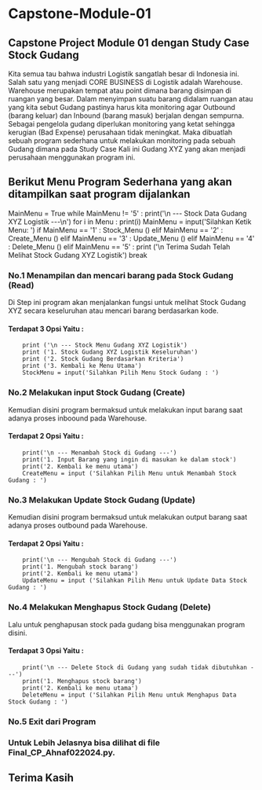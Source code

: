 # Capstone-Module-01
## Capstone Project Module 01 dengan Study Case Stock Gudang
Kita semua tau bahwa industri Logistik sangatlah besar di Indonesia ini.
Salah satu yang menjadi CORE BUSINESS di Logistik adalah Warehouse.
Warehouse merupakan tempat atau point dimana barang disimpan di ruangan yang besar.
Dalam menyimpan suatu barang didalam ruangan atau yang kita sebut Gudang pastinya harus kita monitoring agar Outbound (barang keluar) dan Inbound (barang masuk) berjalan dengan sempurna.
Sebagai pengelola gudang diperlukan monitoring yang ketat sehingga kerugian (Bad Expense) perusahaan tidak meningkat.
Maka dibuatlah sebuah program sederhana untuk melakukan monitoring pada sebuah Gudang dimana pada Study Case Kali ini Gudang XYZ yang akan menjadi perusahaan menggunakan program ini.

## Berikut Menu Program Sederhana yang akan ditampilkan saat program dijalankan
MainMenu = True
    while MainMenu != '5' :
        print('\n --- Stock Data Gudang XYZ Logistik ---\n')
        for i in Menu :
            print(i)
        MainMenu = input('Silahkan Ketik Menu: ')
        if MainMenu == '1' :
            Stock_Menu ()
        elif MainMenu == '2' :
            Create_Menu ()
        elif MainMenu == '3' :
            Update_Menu ()
        elif MainMenu == '4' :
            Delete_Menu ()
        elif MainMenu == '5' :
            print ('\n Terima Sudah Telah Melihat Stock Gudang XYZ Logistik')
            break
            
### No.1 Menampilan dan mencari barang pada Stock Gudang (Read)
Di Step ini program akan menjalankan fungsi untuk melihat Stock Gudang XYZ secara keseluruhan atau mencari barang berdasarkan kode.
#### Terdapat 3 Opsi Yaitu :
        print ('\n --- Stock Menu Gudang XYZ Logistik')
        print ('1. Stock Gudang XYZ Logistik Keseluruhan')
        print ('2. Stock Gudang Berdasarkan Kriteria')
        print ('3. Kembali ke Menu Utama')
        StockMenu = input('Silahkan Pilih Menu Stock Gudang : ')
### No.2 Melakukan input Stock Gudang (Create)
Kemudian disini program bermaksud untuk melakukan input barang saat adanya proses inboound pada Warehouse.
#### Terdapat 2 Opsi Yaitu :
        print('\n --- Menambah Stock di Gudang ---')
        print('1. Input Barang yang ingin di masukan ke dalam stock')
        print('2. Kembali ke menu utama')
        CreateMenu = input ('Silahkan Pilih Menu untuk Menambah Stock Gudang : ')

### No.3 Melakukan Update Stock Gudang (Update)
Kemudian disini program bermaksud untuk melakukan output barang saat adanya proses outbound pada Warehouse.
#### Terdapat 2 Opsi Yaitu :
        print('\n --- Mengubah Stock di Gudang ---')
        print('1. Mengubah stock barang')
        print('2. Kembali ke menu utama')
        UpdateMenu = input ('Silahkan Pilih Menu untuk Update Data Stock Gudang : ')

### No.4 Melakukan Menghapus Stock Gudang (Delete)
Lalu untuk penghapusan stock pada gudang bisa menggunakan program disini.
#### Terdapat 3 Opsi Yaitu :
        print('\n --- Delete Stock di Gudang yang sudah tidak dibutuhkan ---')
        print('1. Menghapus stock barang')
        print('2. Kembali ke menu utama')
        DeleteMenu = input ('Silahkan Pilih Menu untuk Menghapus Data Stock Gudang : ')

### No.5 Exit dari Program

### Untuk Lebih Jelasnya bisa dilihat di file Final_CP_Ahnaf022024.py.

## Terima Kasih
